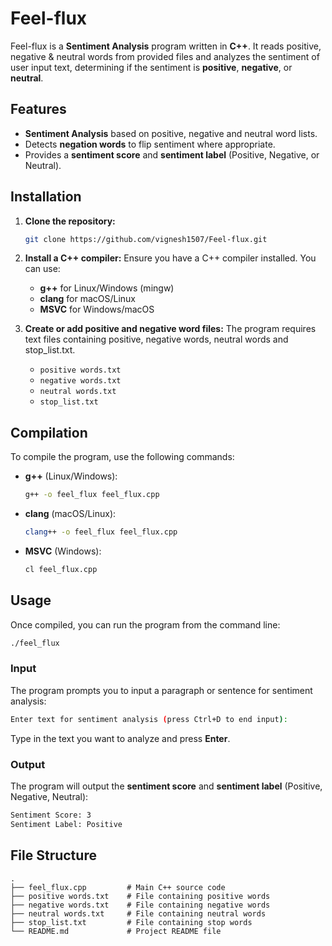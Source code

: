 # Feel-flux

Feel-flux is a **Sentiment Analysis** program written in **C++**. It reads positive, negative & neutral words from provided files and analyzes the sentiment of user input text, determining if the sentiment is **positive**, **negative**, or **neutral**.

## Features
- **Sentiment Analysis** based on positive, negative and neutral word lists.
- Detects **negation words** to flip sentiment where appropriate.
- Provides a **sentiment score** and **sentiment label** (Positive, Negative, or Neutral).

## Installation

1. **Clone the repository:**
   ```bash
   git clone https://github.com/vignesh1507/Feel-flux.git
   ```

2. **Install a C++ compiler:**
   Ensure you have a C++ compiler installed. You can use:
   - **g++** for Linux/Windows (mingw)
   - **clang** for macOS/Linux
   - **MSVC** for Windows/macOS

3. **Create or add positive and negative word files:**
   The program requires text files containing positive, negative words, neutral words and stop_list.txt.

   - `positive words.txt`
   - `negative words.txt`
   - `neutral words.txt`
   -  `stop_list.txt`

## Compilation

To compile the program, use the following commands:

- **g++** (Linux/Windows):
  ```bash
  g++ -o feel_flux feel_flux.cpp
  ```

- **clang** (macOS/Linux):
  ```bash
  clang++ -o feel_flux feel_flux.cpp
  ```

- **MSVC** (Windows):
  ```bash
  cl feel_flux.cpp
  ```

## Usage

Once compiled, you can run the program from the command line:

```bash
./feel_flux
```

### Input

The program prompts you to input a paragraph or sentence for sentiment analysis:

```bash
Enter text for sentiment analysis (press Ctrl+D to end input):
```

Type in the text you want to analyze and press **Enter**.

### Output

The program will output the **sentiment score** and **sentiment label** (Positive, Negative, Neutral):

```bash
Sentiment Score: 3
Sentiment Label: Positive
```

## File Structure

```
.
├── feel_flux.cpp         # Main C++ source code
├── positive words.txt    # File containing positive words
├── negative words.txt    # File containing negative words
├── neutral words.txt     # File containing neutral words
├── stop_list.txt         # File containing stop words
└── README.md             # Project README file
```

